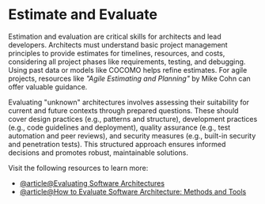 # Estimate and Evaluate

Estimation and evaluation are critical skills for architects and lead developers. Architects must understand basic project management principles to provide estimates for timelines, resources, and costs, considering all project phases like requirements, testing, and debugging. Using past data or models like COCOMO helps refine estimates. For agile projects, resources like *"Agile Estimating and Planning"* by Mike Cohn can offer valuable guidance. 

Evaluating "unknown" architectures involves assessing their suitability for current and future contexts through prepared questions. These should cover design practices (e.g., patterns and structure), development practices (e.g., code guidelines and deployment), quality assurance (e.g., test automation and peer reviews), and security measures (e.g., built-in security and penetration tests). This structured approach ensures informed decisions and promotes robust, maintainable solutions.

Visit the following resources to learn more:

- [@article@Evaluating Software Architectures](https://medium.com/oolooroo/evaluating-digital-architectures-a-deep-dive-into-modern-software-systems-analysis-dff3b0d2da8f)
- [@article@How to Evaluate Software Architecture: Methods and Tools](https://www.linkedin.com/advice/0/what-most-common-software-architecture-evaluation)